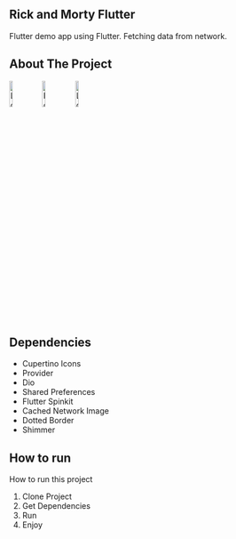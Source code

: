 

<!-- TITLE -->
## Rick and Morty Flutter
Flutter demo app using Flutter. Fetching data from network.


<!-- ABOUT THE PROJECT -->
## About The Project

<div >
  <img src="https://i.imgur.com/4GkEq7Z.jpg" alt="Logo" width=11%>
  <img src="https://imgur.com/aPLPbUp.jpg" alt="Logo" width=11%>
  <img src="https://imgur.com/CSshh5V.jpg" alt="Logo" width=11%>
</div>

<!-- DEPENDENCIES -->
## Dependencies

* Cupertino Icons
* Provider
* Dio
* Shared Preferences
* Flutter Spinkit
* Cached Network Image
* Dotted Border
* Shimmer


<!-- HOW TO -->
## How to run

How to run this project

1. Clone Project
2. Get Dependencies
3. Run
4. Enjoy




 
